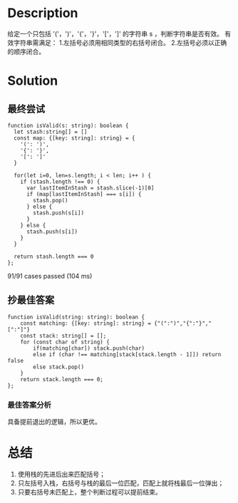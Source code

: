 # Description
给定一个只包括 '('，')'，'{'，'}'，'['，']' 的字符串 s ，判断字符串是否有效。
有效字符串需满足：
  1.左括号必须用相同类型的右括号闭合。
  2.左括号必须以正确的顺序闭合。

# Solution
## 最终尝试
```TS
function isValid(s: string): boolean {
  let stash:string[] = []
  const map: {[key: string]: string} = {
    '(': ')',
    '{': '}',
    '[': ']'
  }

  for(let i=0, len=s.length; i < len; i++ ) {
    if (stash.length !== 0) {
      var lastItemInStash = stash.slice(-1)[0]
      if (map[lastItemInStash] === s[i]) {
        stash.pop()
      } else {
        stash.push(s[i])
      }
    } else {
      stash.push(s[i])
    }
  }

  return stash.length === 0
};
```
91/91 cases passed (104 ms)

## 抄最佳答案
```TS
function isValid(string: string): boolean {
    const matching: {[key: string]: string} = {"(":")","{":"}","[":"]"}
    const stack: string[] = [];
    for (const char of string) {
        if(matching[char]) stack.push(char)
        else if (char !== matching[stack[stack.length - 1]]) return false
        else stack.pop()  
    }
    return stack.length === 0;
};
```
### 最佳答案分析
具备提前退出的逻辑，所以更优。
  

# 总结
1. 使用栈的先进后出来匹配括号；
2. 只左括号入栈，右括号与栈的最后一位匹配，匹配上就将栈最后一位弹出；
3. 只要右括号未匹配上，整个判断过程可以提前结束。